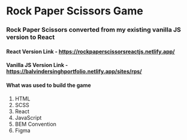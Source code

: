 # Rock Paper Scissors Game

### Rock Paper Scissors converted from my existing vanilla JS version to React

#### React Version Link -  https://rockpaperscissorsreactjs.netlify.app/

#### Vanilla JS Version Link - https://balvindersinghportfolio.netlify.app/sites/rps/

#### What was used to build the game

1. HTML
2. SCSS
3. React
7. JavaScript
4. BEM Convention
5. Figma

